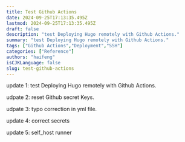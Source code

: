 ```yaml
---
title: Test Github Actions
date: 2024-09-25T17:13:35.495Z
lastmod: 2024-09-25T17:13:35.495Z
draft: false
description: "test Deploying Hugo remotely with Github Actions."
summary: "test Deploying Hugo remotely with Github Actions."
tags: ["Github Actions","Deployment","SSH"]
categories: ["Reference"]
authors: "haifeng"
isCJKLanguage: false
slug: test-github-actions
---
```

update 1: test Deploying Hugo remotely with Github Actions.

udpate 2: reset Github secret Keys.

udpate 3: typo correction in yml file.

update 4: correct secrets

update 5: self_host runner
